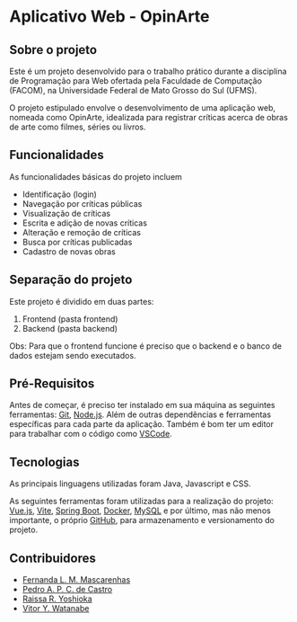 # Aplicativo Web - OpinArte

## Sobre o projeto

Este é um projeto desenvolvido para o trabalho prático durante a disciplina de Programação para Web ofertada pela Faculdade de Computação (FACOM), na Universidade Federal de Mato Grosso do Sul (UFMS).

O projeto estipulado envolve o desenvolvimento de uma aplicação web, nomeada como OpinArte, idealizada para registrar críticas acerca de obras de arte como filmes, séries ou livros.

## Funcionalidades

As funcionalidades básicas do projeto incluem

* Identificação (login)
* Navegação por críticas públicas
* Visualização de críticas
* Escrita e adição de novas críticas
* Alteração e remoção de críticas
* Busca por críticas publicadas
* Cadastro de novas obras

## Separação do projeto

Este projeto é dividido em duas partes:

1. Frontend (pasta frontend)
2. Backend (pasta backend)

Obs: Para que o frontend funcione é preciso que o backend e o banco de dados estejam sendo executados.

## Pré-Requisitos

Antes de começar, é preciso ter instalado em sua máquina as seguintes ferramentas: [Git](https://git-scm.com/), [Node.js](https://nodejs.org/). Além de outras dependências e ferramentas específicas para cada parte da aplicação. Também é bom ter um editor para trabalhar com o código como [VSCode](https://code.visualstudio.com/).

## Tecnologias

As principais linguagens utilizadas foram Java, Javascript e CSS.

As seguintes ferramentas foram utilizadas para a realização do projeto: [Vue.js](https://vuejs.org/), [Vite](https://vitejs.dev/), [Spring Boot](https://spring.io/), [Docker](https://www.docker.com/), [MySQL](https://www.mysql.com/) e por último, mas não menos importante, o próprio [GitHub](https://github.com/), para armazenamento e versionamento do projeto.

## Contribuidores

* [Fernanda L. M. Mascarenhas](https://github.com/FernandaMascarenhas)
* [Pedro A. P. C. de Castro](https://github.com/SafeMantella)
* [Raissa R. Yoshioka](https://github.com/Raissa-Yoshioka)
* [Vitor Y. Watanabe](https://github.com/TuskiNinjaa)

